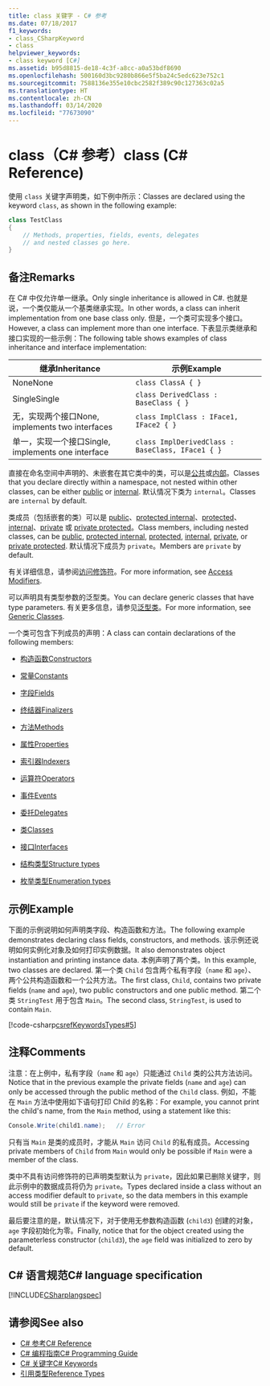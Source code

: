 ```yaml
---
title: class 关键字 - C# 参考
ms.date: 07/18/2017
f1_keywords:
- class_CSharpKeyword
- class
helpviewer_keywords:
- class keyword [C#]
ms.assetid: b95d8815-de18-4c3f-a8cc-a0a53bdf8690
ms.openlocfilehash: 500160d3bc9280b866e5f5ba24c5edc623e752c1
ms.sourcegitcommit: 7588136e355e10cbc2582f389c90c127363c02a5
ms.translationtype: HT
ms.contentlocale: zh-CN
ms.lasthandoff: 03/14/2020
ms.locfileid: "77673090"
---
```

# <a name="class-c-reference"></a><span data-ttu-id="e84fe-102">class（C# 参考）</span><span class="sxs-lookup"><span data-stu-id="e84fe-102">class (C# Reference)</span></span>

<span data-ttu-id="e84fe-103">使用 `class` 关键字声明类，如下例中所示：</span><span class="sxs-lookup"><span data-stu-id="e84fe-103">Classes are declared using the keyword `class`, as shown in the following example:</span></span>

```csharp
class TestClass
{
    // Methods, properties, fields, events, delegates
    // and nested classes go here.
}
```

## <a name="remarks"></a><span data-ttu-id="e84fe-104">备注</span><span class="sxs-lookup"><span data-stu-id="e84fe-104">Remarks</span></span>

<span data-ttu-id="e84fe-105">在 C# 中仅允许单一继承。</span><span class="sxs-lookup"><span data-stu-id="e84fe-105">Only single inheritance is allowed in C#.</span></span> <span data-ttu-id="e84fe-106">也就是说，一个类仅能从一个基类继承实现。</span><span class="sxs-lookup"><span data-stu-id="e84fe-106">In other words, a class can inherit implementation from one base class only.</span></span> <span data-ttu-id="e84fe-107">但是，一个类可实现多个接口。</span><span class="sxs-lookup"><span data-stu-id="e84fe-107">However, a class can implement more than one interface.</span></span> <span data-ttu-id="e84fe-108">下表显示类继承和接口实现的一些示例：</span><span class="sxs-lookup"><span data-stu-id="e84fe-108">The following table shows examples of class inheritance and interface implementation:</span></span>

|<span data-ttu-id="e84fe-109">继承</span><span class="sxs-lookup"><span data-stu-id="e84fe-109">Inheritance</span></span>|<span data-ttu-id="e84fe-110">示例</span><span class="sxs-lookup"><span data-stu-id="e84fe-110">Example</span></span>|
|-----------------|-------------|
|<span data-ttu-id="e84fe-111">None</span><span class="sxs-lookup"><span data-stu-id="e84fe-111">None</span></span>|`class ClassA { }`|
|<span data-ttu-id="e84fe-112">Single</span><span class="sxs-lookup"><span data-stu-id="e84fe-112">Single</span></span>|`class DerivedClass : BaseClass { }`|
|<span data-ttu-id="e84fe-113">无，实现两个接口</span><span class="sxs-lookup"><span data-stu-id="e84fe-113">None, implements two interfaces</span></span>|`class ImplClass : IFace1, IFace2 { }`|
|<span data-ttu-id="e84fe-114">单一，实现一个接口</span><span class="sxs-lookup"><span data-stu-id="e84fe-114">Single, implements one interface</span></span>|`class ImplDerivedClass : BaseClass, IFace1 { }`|

<span data-ttu-id="e84fe-115">直接在命名空间中声明的、未嵌套在其它类中的类，可以是[公共](./public.md)或[内部](./internal.md)。</span><span class="sxs-lookup"><span data-stu-id="e84fe-115">Classes that you declare directly within a namespace, not nested within other classes, can be either [public](./public.md) or [internal](./internal.md).</span></span> <span data-ttu-id="e84fe-116">默认情况下类为 `internal`。</span><span class="sxs-lookup"><span data-stu-id="e84fe-116">Classes are `internal` by default.</span></span>

<span data-ttu-id="e84fe-117">类成员（包括嵌套的类）可以是 [public](public.md)、[protected internal](protected-internal.md)、[protected](protected.md)、[internal](internal.md)、[private](private.md) 或 [private protected](private-protected.md)。</span><span class="sxs-lookup"><span data-stu-id="e84fe-117">Class members, including nested classes, can be [public](public.md), [protected internal](protected-internal.md), [protected](protected.md), [internal](internal.md), [private](private.md), or [private protected](private-protected.md).</span></span> <span data-ttu-id="e84fe-118">默认情况下成员为 `private`。</span><span class="sxs-lookup"><span data-stu-id="e84fe-118">Members are `private` by default.</span></span>

<span data-ttu-id="e84fe-119">有关详细信息，请参阅[访问修饰符](../../programming-guide/classes-and-structs/access-modifiers.md)。</span><span class="sxs-lookup"><span data-stu-id="e84fe-119">For more information, see [Access Modifiers](../../programming-guide/classes-and-structs/access-modifiers.md).</span></span>

<span data-ttu-id="e84fe-120">可以声明具有类型参数的泛型类。</span><span class="sxs-lookup"><span data-stu-id="e84fe-120">You can declare generic classes that have type parameters.</span></span> <span data-ttu-id="e84fe-121">有关更多信息，请参见[泛型类](../../programming-guide/generics/generic-classes.md)。</span><span class="sxs-lookup"><span data-stu-id="e84fe-121">For more information, see [Generic Classes](../../programming-guide/generics/generic-classes.md).</span></span>

<span data-ttu-id="e84fe-122">一个类可包含下列成员的声明：</span><span class="sxs-lookup"><span data-stu-id="e84fe-122">A class can contain declarations of the following members:</span></span>

- [<span data-ttu-id="e84fe-123">构造函数</span><span class="sxs-lookup"><span data-stu-id="e84fe-123">Constructors</span></span>](../../programming-guide/classes-and-structs/constructors.md)

- [<span data-ttu-id="e84fe-124">常量</span><span class="sxs-lookup"><span data-stu-id="e84fe-124">Constants</span></span>](../../programming-guide/classes-and-structs/constants.md)

- [<span data-ttu-id="e84fe-125">字段</span><span class="sxs-lookup"><span data-stu-id="e84fe-125">Fields</span></span>](../../programming-guide/classes-and-structs/fields.md)

- [<span data-ttu-id="e84fe-126">终结器</span><span class="sxs-lookup"><span data-stu-id="e84fe-126">Finalizers</span></span>](../../programming-guide/classes-and-structs/destructors.md)

- [<span data-ttu-id="e84fe-127">方法</span><span class="sxs-lookup"><span data-stu-id="e84fe-127">Methods</span></span>](../../programming-guide/classes-and-structs/methods.md)

- [<span data-ttu-id="e84fe-128">属性</span><span class="sxs-lookup"><span data-stu-id="e84fe-128">Properties</span></span>](../../programming-guide/classes-and-structs/properties.md)

- [<span data-ttu-id="e84fe-129">索引器</span><span class="sxs-lookup"><span data-stu-id="e84fe-129">Indexers</span></span>](../../programming-guide/indexers/index.md)

- [<span data-ttu-id="e84fe-130">运算符</span><span class="sxs-lookup"><span data-stu-id="e84fe-130">Operators</span></span>](../operators/index.md)

- [<span data-ttu-id="e84fe-131">事件</span><span class="sxs-lookup"><span data-stu-id="e84fe-131">Events</span></span>](../../programming-guide/events/index.md)

- [<span data-ttu-id="e84fe-132">委托</span><span class="sxs-lookup"><span data-stu-id="e84fe-132">Delegates</span></span>](../../programming-guide/delegates/index.md)

- [<span data-ttu-id="e84fe-133">类</span><span class="sxs-lookup"><span data-stu-id="e84fe-133">Classes</span></span>](../../programming-guide/classes-and-structs/classes.md)

- [<span data-ttu-id="e84fe-134">接口</span><span class="sxs-lookup"><span data-stu-id="e84fe-134">Interfaces</span></span>](../../programming-guide/interfaces/index.md)

- [<span data-ttu-id="e84fe-135">结构类型</span><span class="sxs-lookup"><span data-stu-id="e84fe-135">Structure types</span></span>](../builtin-types/struct.md)

- [<span data-ttu-id="e84fe-136">枚举类型</span><span class="sxs-lookup"><span data-stu-id="e84fe-136">Enumeration types</span></span>](../builtin-types/enum.md)

## <a name="example"></a><span data-ttu-id="e84fe-137">示例</span><span class="sxs-lookup"><span data-stu-id="e84fe-137">Example</span></span>

<span data-ttu-id="e84fe-138">下面的示例说明如何声明类字段、构造函数和方法。</span><span class="sxs-lookup"><span data-stu-id="e84fe-138">The following example demonstrates declaring class fields, constructors, and methods.</span></span> <span data-ttu-id="e84fe-139">该示例还说明如何实例化对象及如何打印实例数据。</span><span class="sxs-lookup"><span data-stu-id="e84fe-139">It also demonstrates object instantiation and printing instance data.</span></span> <span data-ttu-id="e84fe-140">本例声明了两个类。</span><span class="sxs-lookup"><span data-stu-id="e84fe-140">In this example, two classes are declared.</span></span> <span data-ttu-id="e84fe-141">第一个类 `Child` 包含两个私有字段（`name` 和 `age`）、两个公共构造函数和一个公共方法。</span><span class="sxs-lookup"><span data-stu-id="e84fe-141">The first class, `Child`, contains two private fields (`name` and `age`), two public constructors and one public method.</span></span> <span data-ttu-id="e84fe-142">第二个类 `StringTest` 用于包含 `Main`。</span><span class="sxs-lookup"><span data-stu-id="e84fe-142">The second class, `StringTest`, is used to contain `Main`.</span></span>

[!code-csharp[csrefKeywordsTypes#5](~/samples/snippets/csharp/VS_Snippets_VBCSharp/csrefKeywordsTypes/CS/keywordsTypes.cs#5)]

## <a name="comments"></a><span data-ttu-id="e84fe-143">注释</span><span class="sxs-lookup"><span data-stu-id="e84fe-143">Comments</span></span>

<span data-ttu-id="e84fe-144">注意：在上例中，私有字段（`name` 和 `age`）只能通过 `Child` 类的公共方法访问。</span><span class="sxs-lookup"><span data-stu-id="e84fe-144">Notice that in the previous example the private fields (`name` and `age`) can only be accessed through the public method of the `Child` class.</span></span> <span data-ttu-id="e84fe-145">例如，不能在 `Main` 方法中使用如下语句打印 Child 的名称：</span><span class="sxs-lookup"><span data-stu-id="e84fe-145">For example, you cannot print the child's name, from the `Main` method, using a statement like this:</span></span>

```csharp
Console.Write(child1.name);   // Error
```

<span data-ttu-id="e84fe-146">只有当 `Main` 是类的成员时，才能从 `Main` 访问 `Child` 的私有成员。</span><span class="sxs-lookup"><span data-stu-id="e84fe-146">Accessing private members of `Child` from `Main` would only be possible if `Main` were a member of the class.</span></span>

<span data-ttu-id="e84fe-147">类中不具有访问修饰符的已声明类型默认为 `private`，因此如果已删除关键字，则此示例中的数据成员将仍为 `private`。</span><span class="sxs-lookup"><span data-stu-id="e84fe-147">Types declared inside a class without an access modifier default to `private`, so the data members in this example would still be `private` if the keyword were removed.</span></span>

<span data-ttu-id="e84fe-148">最后要注意的是，默认情况下，对于使用无参数构造函数 (`child3`) 创建的对象，`age` 字段初始化为零。</span><span class="sxs-lookup"><span data-stu-id="e84fe-148">Finally, notice that for the object created using the parameterless constructor (`child3`), the `age` field was initialized to zero by default.</span></span>

## <a name="c-language-specification"></a><span data-ttu-id="e84fe-149">C# 语言规范</span><span class="sxs-lookup"><span data-stu-id="e84fe-149">C# language specification</span></span>

[!INCLUDE[CSharplangspec](~/includes/csharplangspec-md.md)]

## <a name="see-also"></a><span data-ttu-id="e84fe-150">请参阅</span><span class="sxs-lookup"><span data-stu-id="e84fe-150">See also</span></span>

- [<span data-ttu-id="e84fe-151">C# 参考</span><span class="sxs-lookup"><span data-stu-id="e84fe-151">C# Reference</span></span>](../index.md)
- [<span data-ttu-id="e84fe-152">C# 编程指南</span><span class="sxs-lookup"><span data-stu-id="e84fe-152">C# Programming Guide</span></span>](../../programming-guide/index.md)
- [<span data-ttu-id="e84fe-153">C# 关键字</span><span class="sxs-lookup"><span data-stu-id="e84fe-153">C# Keywords</span></span>](./index.md)
- [<span data-ttu-id="e84fe-154">引用类型</span><span class="sxs-lookup"><span data-stu-id="e84fe-154">Reference Types</span></span>](./reference-types.md)
